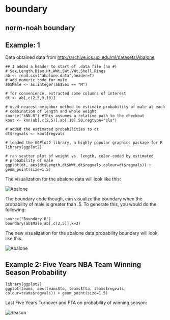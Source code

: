 boundary
========

norm-noah boundary
-----------------------

Example: 1
-----------------

Data obtained data from 
  http://archive.ics.uci.edu/ml/datasets/Abalone
  
```{r }
## I added a header to start of .data file (no #)
# Sex,Length,Diam,Ht,WWt,SWt,VWt,Shell,Rings
ab <- read.csv("abalone.data",header=T)
# add numeric code for male
ab$Male <- as.integer(ab$Sex == "M")

# for convenience, extracted some columns of interest
dt <- ab[,c(2,5,9,10)]

# used nearest-neighbor method to estimate probability of male at each
# combination of length and whole weight
source("kNN.R") #This assumes a relative path to the checkout
kout <- knn(ab[,c(2,5)],ab[,10],50,regtype="cls")

# added the estimated probabilities to dt
dt$regvals <- kout$regvals

# loaded the GGPlot2 library, a highly popular graphics package for R
library(ggplot2)

# ran scatter plot of weight vs. length, color-coded by estimated
# probability of male
ggplot(dt, aes(dt$Length,dt$WWt,dt$regvals,colour=dt$regvals)) + geom_point(size=1.5)
```

The visualization for the abalone data will look like this:

![Abalone](https://raw.github.com/noahgift/boundary/master/images/abalone.png)

The boundary code though, can visualize the boundary when the probability of male is greater than .5.
To generate this, you would do the following:

```{r }
source("Boundary.R")
boundary(ab$Male,ab[,c(2,5)],k=3)
```
The new visualization for the abalone data probability boundary will look like this:

![Abalone](https://raw.github.com/noahgift/boundary/master/images/boundary.png)

Example 2:  Five Years NBA Team Winning Season Probability
-------------------------------------------------------------
```{r }
library(ggplot2)
ggplot(teams, aes(teams$to, teams$fta, teams$regvals, colour=teams$regvals)) + geom_point(size=1.5)
```

Last Five Years Turnover and FTA on probability of winning season:

![Season](https://raw.github.com/noahgift/boundary/master/images/winning-season-probability.png)


